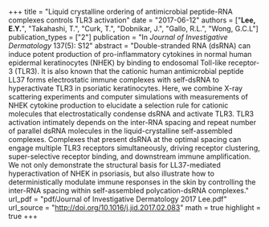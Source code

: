 +++
title = "Liquid crystalline ordering of antimicrobial peptide-RNA complexes controls TLR3 activation"
date = "2017-06-12"
authors = ["**Lee, E.Y.**", "Takahashi, T.", "Curk, T.", "Dobnikar, J.", "Gallo, R.L.", "Wong, G.C.L"]
publication_types = ["2"]
publication = "In *Journal of Investigative Dermatology* 137(5): S12"
abstract = "Double-stranded RNA (dsRNA) can induce potent production of pro-inflammatory cytokines in normal human epidermal keratinocytes (NHEK) by binding to endosomal Toll-like receptor-3 (TLR3). It is also known that the cationic human antimicrobial peptide LL37 forms electrostatic immune complexes with self-dsRNA to hyperactivate TLR3 in psoriatic keratinocytes. Here, we combine X-ray scattering experiments and computer simulations with measurements of NHEK cytokine production to elucidate a selection rule for cationic molecules that electrostatically condense dsRNA and activate TLR3. TLR3 activation intimately depends on the inter-RNA spacing and repeat number of parallel dsRNA molecules in the liquid-crystalline self-assembled complexes. Complexes that present dsRNA at the optimal spacing can engage multiple TLR3 receptors simultaneously, driving receptor clustering, super-selective receptor binding, and downstream immune amplification. We not only demonstrate the structural basis for LL37-mediated hyperactivation of NHEK in psoriasis, but also illustrate how to deterministically modulate immune responses in the skin by controlling the inter-RNA spacing within self-assembled polycation-dsRNA complexes."
url_pdf = "pdf/Journal of Investigative Dermatology 2017 Lee.pdf"
url_source = "http://doi.org/10.1016/j.jid.2017.02.083"
math = true
highlight = true
+++
